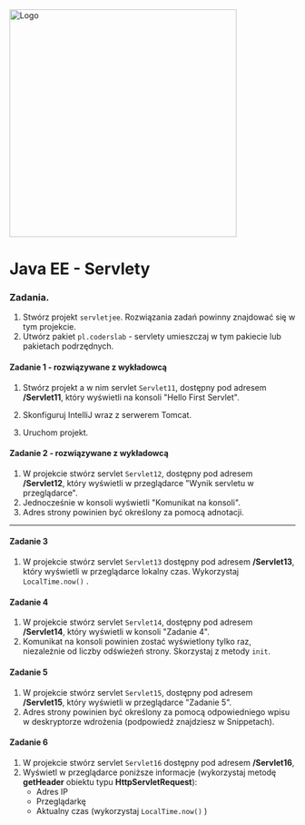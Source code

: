 <img alt="Logo" src="http://coderslab.pl/svg/logo-coderslab.svg" width="400">

# Java EE  - Servlety

### Zadania.

1. Stwórz projekt `servletjee`. Rozwiązania zadań powinny znajdować się w tym projekcie.
2. Utwórz pakiet `pl.coderslab` - servlety umieszczaj w tym pakiecie lub pakietach podrzędnych.

#### Zadanie 1 - rozwiązywane z wykładowcą

1. Stwórz projekt a w nim servlet `Servlet11`, dostępny pod adresem **/Servlet11**,
który wyświetli na konsoli "Hello First Servlet".

2. Skonfiguruj IntelliJ wraz z serwerem Tomcat.
3. Uruchom projekt.

#### Zadanie 2 - rozwiązywane z wykładowcą

1. W projekcie stwórz servlet `Servlet12`, dostępny pod adresem **/Servlet12**, 
który wyświetli w przeglądarce "Wynik servletu w przeglądarce".
2. Jednocześnie w konsoli wyświetli "Komunikat na konsoli". 
3. Adres strony powinien być określony za pomocą adnotacji.

-------------------------------------------------------------------------------

#### Zadanie 3

1. W projekcie stwórz servlet `Servlet13` dostępny pod adresem **/Servlet13**,
 który wyświetli w przeglądarce lokalny czas.
Wykorzystaj `LocalTime.now()` .

#### Zadanie 4

1. W projekcie stwórz servlet `Servlet14`, dostępny pod adresem **/Servlet14**,
który wyświetli w konsoli "Zadanie 4".
2. Komunikat na konsoli powinien zostać wyświetlony tylko raz, niezależnie od liczby odświeżeń strony. Skorzystaj z metody `init`.


#### Zadanie 5

1. W projekcie stwórz servlet `Servlet15`, dostępny pod adresem **/Servlet15**,
który wyświetli w przeglądarce "Zadanie 5".
2. Adres strony powinien być określony za pomocą odpowiedniego wpisu w deskryptorze wdrożenia (podpowiedź znajdziesz w Snippetach).


#### Zadanie 6
1. W projekcie stwórz servlet `Servlet16` dostępny pod adresem **/Servlet16**,
2. Wyświetl w przeglądarce poniższe informacje (wykorzystaj metodę **getHeader** obiektu typu **HttpServletRequest**):
    * Adres IP
    * Przeglądarkę
    * Aktualny czas (wykorzystaj `LocalTime.now()` )
